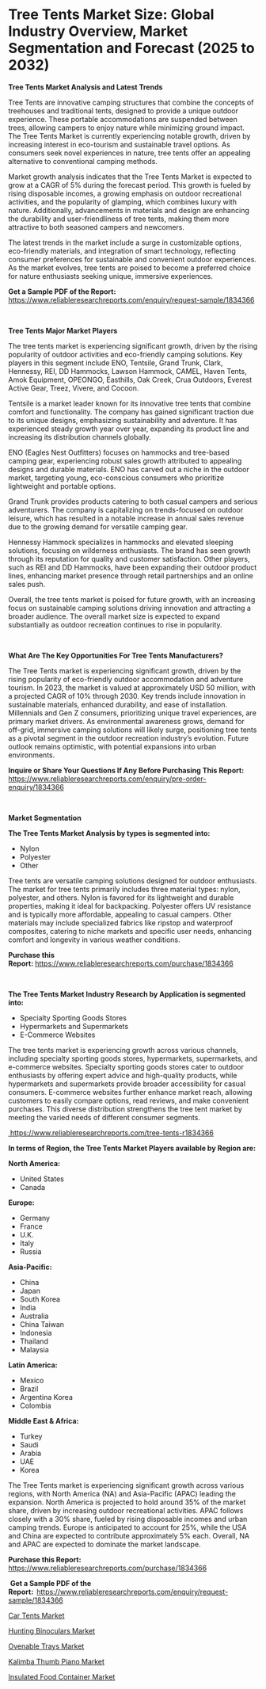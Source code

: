 <p><h1>Tree Tents Market Size: Global Industry Overview, Market Segmentation and Forecast (2025 to 2032)</h1></p><p><strong>Tree Tents Market Analysis and Latest Trends</strong></p>
<p><p>Tree Tents are innovative camping structures that combine the concepts of treehouses and traditional tents, designed to provide a unique outdoor experience. These portable accommodations are suspended between trees, allowing campers to enjoy nature while minimizing ground impact. The Tree Tents Market is currently experiencing notable growth, driven by increasing interest in eco-tourism and sustainable travel options. As consumers seek novel experiences in nature, tree tents offer an appealing alternative to conventional camping methods.</p><p>Market growth analysis indicates that the Tree Tents Market is expected to grow at a CAGR of 5% during the forecast period. This growth is fueled by rising disposable incomes, a growing emphasis on outdoor recreational activities, and the popularity of glamping, which combines luxury with nature. Additionally, advancements in materials and design are enhancing the durability and user-friendliness of tree tents, making them more attractive to both seasoned campers and newcomers. </p><p>The latest trends in the market include a surge in customizable options, eco-friendly materials, and integration of smart technology, reflecting consumer preferences for sustainable and convenient outdoor experiences. As the market evolves, tree tents are poised to become a preferred choice for nature enthusiasts seeking unique, immersive experiences.</p></p>
<p><strong>Get a Sample PDF of the Report:&nbsp;</strong> <a href="https://www.reliableresearchreports.com/enquiry/request-sample/1834366?utm_campaign=40&utm_medium=2&utm_source=Github&utm_content=ia&utm_term=09022025&utm_id=tree-tents">https://www.reliableresearchreports.com/enquiry/request-sample/1834366</a></p>
<p>&nbsp;</p>
<p><strong>Tree Tents Major Market Players</strong></p>
<p><p>The tree tents market is experiencing significant growth, driven by the rising popularity of outdoor activities and eco-friendly camping solutions. Key players in this segment include ENO, Tentsile, Grand Trunk, Clark, Hennessy, REI, DD Hammocks, Lawson Hammock, CAMEL, Haven Tents, Amok Equipment, OPEONGO, Easthills, Oak Creek, Crua Outdoors, Everest Active Gear, Treez, Vivere, and Cocoon.</p><p>Tentsile is a market leader known for its innovative tree tents that combine comfort and functionality. The company has gained significant traction due to its unique designs, emphasizing sustainability and adventure. It has experienced steady growth year over year, expanding its product line and increasing its distribution channels globally.</p><p>ENO (Eagles Nest Outfitters) focuses on hammocks and tree-based camping gear, experiencing robust sales growth attributed to appealing designs and durable materials. ENO has carved out a niche in the outdoor market, targeting young, eco-conscious consumers who prioritize lightweight and portable options.</p><p>Grand Trunk provides products catering to both casual campers and serious adventurers. The company is capitalizing on trends-focused on outdoor leisure, which has resulted in a notable increase in annual sales revenue due to the growing demand for versatile camping gear.</p><p>Hennessy Hammock specializes in hammocks and elevated sleeping solutions, focusing on wilderness enthusiasts. The brand has seen growth through its reputation for quality and customer satisfaction. Other players, such as REI and DD Hammocks, have been expanding their outdoor product lines, enhancing market presence through retail partnerships and an online sales push.</p><p>Overall, the tree tents market is poised for future growth, with an increasing focus on sustainable camping solutions driving innovation and attracting a broader audience. The overall market size is expected to expand substantially as outdoor recreation continues to rise in popularity.</p></p>
<p>&nbsp;</p>
<p><strong>What Are The Key Opportunities For Tree Tents Manufacturers?</strong></p>
<p><p>The Tree Tents market is experiencing significant growth, driven by the rising popularity of eco-friendly outdoor accommodation and adventure tourism. In 2023, the market is valued at approximately USD 50 million, with a projected CAGR of 10% through 2030. Key trends include innovation in sustainable materials, enhanced durability, and ease of installation. Millennials and Gen Z consumers, prioritizing unique travel experiences, are primary market drivers. As environmental awareness grows, demand for off-grid, immersive camping solutions will likely surge, positioning tree tents as a pivotal segment in the outdoor recreation industry’s evolution. Future outlook remains optimistic, with potential expansions into urban environments.</p></p>
<p><strong>Inquire or Share Your Questions If Any Before Purchasing This Report:</strong> <a href="https://www.reliableresearchreports.com/enquiry/pre-order-enquiry/1834366?utm_campaign=40&utm_medium=2&utm_source=Github&utm_content=ia&utm_term=09022025&utm_id=tree-tents">https://www.reliableresearchreports.com/enquiry/pre-order-enquiry/1834366</a></p>
<p>&nbsp;</p>
<p><strong>Market Segmentation</strong></p>
<p><strong>The Tree Tents Market Analysis by types is segmented into:</strong></p>
<p><ul><li>Nylon</li><li>Polyester</li><li>Other</li></ul></p>
<p><p>Tree tents are versatile camping solutions designed for outdoor enthusiasts. The market for tree tents primarily includes three material types: nylon, polyester, and others. Nylon is favored for its lightweight and durable properties, making it ideal for backpacking. Polyester offers UV resistance and is typically more affordable, appealing to casual campers. Other materials may include specialized fabrics like ripstop and waterproof composites, catering to niche markets and specific user needs, enhancing comfort and longevity in various weather conditions.</p></p>
<p><strong>Purchase this Report:&nbsp;</strong><a href="https://www.reliableresearchreports.com/purchase/1834366?utm_campaign=40&utm_medium=2&utm_source=Github&utm_content=ia&utm_term=09022025&utm_id=tree-tents">https://www.reliableresearchreports.com/purchase/1834366</a></p>
<p>&nbsp;</p>
<p><strong>The Tree Tents Market Industry Research by Application is segmented into:</strong></p>
<p><ul><li>Specialty Sporting Goods Stores</li><li>Hypermarkets and Supermarkets</li><li>E-Commerce Websites</li></ul></p>
<p><p>The tree tents market is experiencing growth across various channels, including specialty sporting goods stores, hypermarkets, supermarkets, and e-commerce websites. Specialty sporting goods stores cater to outdoor enthusiasts by offering expert advice and high-quality products, while hypermarkets and supermarkets provide broader accessibility for casual consumers. E-commerce websites further enhance market reach, allowing customers to easily compare options, read reviews, and make convenient purchases. This diverse distribution strengthens the tree tent market by meeting the varied needs of different consumer segments.</p></p>
<p><a href="https://www.reliableresearchreports.com/tree-tents-r1834366?utm_campaign=40&utm_medium=2&utm_source=Github&utm_content=ia&utm_term=09022025&utm_id=tree-tents">&nbsp;https://www.reliableresearchreports.com/tree-tents-r1834366</a></p>
<p><strong>In terms of Region, the Tree Tents Market Players available by Region are:</strong></p>
<p>
    <p> <strong> North America: </strong>
        <ul>
            <li>United States</li>
            <li>Canada</li>
        </ul>
        </p> 
    <p> <strong> Europe: </strong>
        <ul>
            <li>Germany</li>
            <li>France</li>
            <li>U.K.</li>
            <li>Italy</li>
            <li>Russia</li>
        </ul>
        </p> 
    <p> <strong> Asia-Pacific: </strong>
        <ul>
            <li>China</li>
            <li>Japan</li>
            <li>South Korea</li>
            <li>India</li>
            <li>Australia</li>
            <li>China Taiwan</li>
            <li>Indonesia</li>
            <li>Thailand</li>
            <li>Malaysia</li>
        </ul>
        </p> 
    <p> <strong> Latin America: </strong>
        <ul>
            <li>Mexico</li>
            <li>Brazil</li>
            <li>Argentina Korea</li>
            <li>Colombia</li>
        </ul>
        </p> 
    <p> <strong> Middle East & Africa: </strong>
        <ul>
            <li>Turkey</li>
            <li>Saudi</li>
            <li>Arabia</li>
            <li>UAE</li>
            <li>Korea</li>
        </ul>
    </p>
    </p>
<p><p>The Tree Tents market is experiencing significant growth across various regions, with North America (NA) and Asia-Pacific (APAC) leading the expansion. North America is projected to hold around 35% of the market share, driven by increasing outdoor recreational activities. APAC follows closely with a 30% share, fueled by rising disposable incomes and urban camping trends. Europe is anticipated to account for 25%, while the USA and China are expected to contribute approximately 5% each. Overall, NA and APAC are expected to dominate the market landscape.</p></p>
<p><strong>Purchase this Report: </strong><a href="https://www.reliableresearchreports.com/purchase/1834366?utm_campaign=40&utm_medium=2&utm_source=Github&utm_content=ia&utm_term=09022025&utm_id=tree-tents">https://www.reliableresearchreports.com/purchase/1834366</a></p>
<p>&nbsp;<strong>Get a Sample PDF of the Report:&nbsp;&nbsp;</strong><a href="https://www.reliableresearchreports.com/enquiry/request-sample/1834366?utm_campaign=40&utm_medium=2&utm_source=Github&utm_content=ia&utm_term=09022025&utm_id=tree-tents">https://www.reliableresearchreports.com/enquiry/request-sample/1834366</a></p>
<p><strong></strong></p>
<p><p><a href="https://github.com/sderolza/Market-Research-Report-List-1/blob/main/car-tents-market.md?utm_campaign=40&utm_medium=2&utm_source=Github&utm_content=ia&utm_term=09022025&utm_id=tree-tents">Car Tents Market</a></p><p><a href="https://github.com/voigttyagi/Market-Research-Report-List-1/blob/main/hunting-binoculars-market.md?utm_campaign=40&utm_medium=2&utm_source=Github&utm_content=ia&utm_term=09022025&utm_id=tree-tents">Hunting Binoculars Market</a></p><p><a href="https://github.com/daphnyvashdi/Market-Research-Report-List-1/blob/main/ovenable-trays-market.md?utm_campaign=40&utm_medium=2&utm_source=Github&utm_content=ia&utm_term=09022025&utm_id=tree-tents">Ovenable Trays Market</a></p><p><a href="https://github.com/ijffseandy/Market-Research-Report-List-1/blob/main/kalimba-thumb-piano-market.md?utm_campaign=40&utm_medium=2&utm_source=Github&utm_content=ia&utm_term=09022025&utm_id=tree-tents">Kalimba Thumb Piano Market</a></p><p><a href="https://github.com/giblydirani3/Market-Research-Report-List-1/blob/main/insulated-food-container-market.md?utm_campaign=40&utm_medium=2&utm_source=Github&utm_content=ia&utm_term=09022025&utm_id=tree-tents">Insulated Food Container Market</a></p></p>